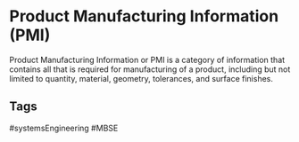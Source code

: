 # Product Manufacturing Information (PMI) 

Product Manufacturing Information or PMI is a category of information that contains all that is required for manufacturing of a product, including but not limited to quantity, material, geometry, tolerances, and surface finishes. 

## Tags
#systemsEngineering #MBSE
